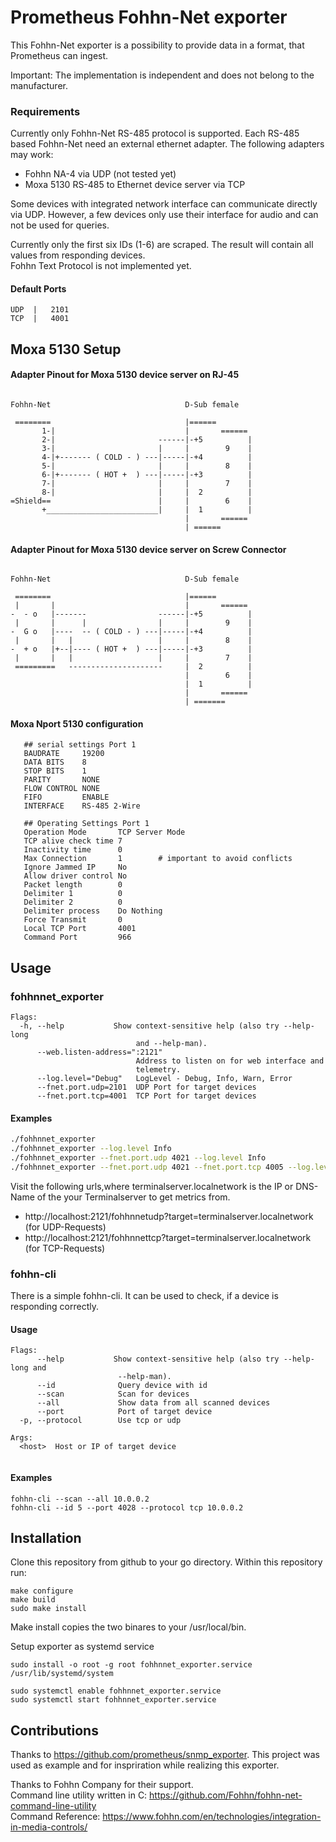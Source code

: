 # Prometheus Fohhn-Net exporter

This Fohhn-Net exporter is a possibility to provide data in a format, that Prometheus can ingest.  

Important: The implementation is independent and does not belong to the manufacturer.

### Requirements
Currently only Fohhn-Net RS-485 protocol is supported.
Each RS-485 based Fohhn-Net need an external ethernet adapter. The following adapters may work:

* Fohhn NA-4 via UDP (not tested yet)
* Moxa 5130 RS-485 to Ethernet device server via TCP

Some devices with integrated network interface can communicate directly via UDP. However, a few devices only use their interface for audio and can not be used for queries.

Currently only the first six IDs (1-6) are scraped. The result will contain all values from responding devices.   
Fohhn Text Protocol is not implemented yet.

#### Default Ports
```
UDP  |   2101
TCP  |   4001
```

## Moxa 5130 Setup

#### Adapter Pinout for Moxa 5130 device server on RJ-45

```

Fohhn-Net                              D-Sub female  

 ========                              |====== 
       1-|                             |       ======
       2-|                       ------|-+5          |
       3-|                       |     |        9    | 
       4-|+------- ( COLD - ) ---|-----|-+4          |
       5-|                       |     |        8    |
       6-|+------- ( HOT +  ) ---|-----|-+3          |
       7-|                       |     |        7    |
       8-|                       |     |  2          |
=Shield==                        |     |        6    |
       +_________________________|     |  1          |
                                       |       ====== 
                                       | ======
```

#### Adapter Pinout for Moxa 5130 device server on Screw Connector

```

Fohhn-Net                              D-Sub female  

 ========                              |====== 
 |       |                             |       ======
-  - o   |-------                ------|-+5          |
 |       |      |                |     |        9    | 
-  G o   |----  -- ( COLD - ) ---|-----|-+4          |
 |       |   |                   |     |        8    |
-  + o   |+--|---- ( HOT +  ) ---|-----|-+3          |
 |       |   |                   |     |        7    |
 =========   ---------------------     |  2          |
                                       |        6    |
                                       |  1          |
                                       |       ====== 
                                       | =======
```


#### Moxa Nport 5130 configuration
```
   ## serial settings Port 1
   BAUDRATE     19200
   DATA BITS    8
   STOP BITS    1
   PARITY       NONE
   FLOW CONTROL NONE
   FIFO         ENABLE
   INTERFACE    RS-485 2-Wire
   
   ## Operating Settings Port 1
   Operation Mode       TCP Server Mode
   TCP alive check time 7
   Inactivity time      0
   Max Connection       1        # important to avoid conflicts
   Ignore Jammed IP     No
   Allow driver control No
   Packet length        0
   Delimiter 1          0
   Delimiter 2          0
   Delimiter process    Do Nothing
   Force Transmit       0
   Local TCP Port       4001
   Command Port         966    
```


## Usage

### fohhnnet_exporter

```
Flags:                                                                       
  -h, --help           Show context-sensitive help (also try --help-long
                            and --help-man).                                 
      --web.listen-address=":2121"                                           
                            Address to listen on for web interface and       
                            telemetry.                                       
      --log.level="Debug"   LogLevel - Debug, Info, Warn, Error              
      --fnet.port.udp=2101  UDP Port for target devices                      
      --fnet.port.tcp=4001  TCP Port for target devices     
```

#### Examples
```sh
./fohhnnet_exporter
./fohhnnet_exporter --log.level Info
./fohhnnet_exporter --fnet.port.udp 4021 --log.level Info
./fohhnnet_exporter --fnet.port.udp 4021 --fnet.port.tcp 4005 --log.level Info
```
Visit the following urls,where terminalserver.localnetwork is the IP or DNS-Name of the your Terminalserver to get metrics from.

* http://localhost:2121/fohhnnetudp?target=terminalserver.localnetwork (for UDP-Requests)
* http://localhost:2121/fohhnnettcp?target=terminalserver.localnetwork (for TCP-Requests)



### fohhn-cli

There is a simple fohhn-cli. It can be used to check, if a device is responding correctly. 

#### Usage
```
Flags:                                                                       
      --help           Show context-sensitive help (also try --help-long and
                        --help-man).                                                                   
      --id              Query device with id                              
      --scan            Scan for devices                                     
      --all             Show data from all scanned devices                        
      --port            Port of target device                                
  -p, --protocol        Use tcp or udp                                       
                                                                             
Args:                                                                        
  <host>  Host or IP of target device                                        


``` 

#### Examples
```
fohhn-cli --scan --all 10.0.0.2
fohhn-cli --id 5 --port 4028 --protocol tcp 10.0.0.2
```

## Installation

Clone this repository from github to your go directory. Within this repository run:

```
make configure
make build
sudo make install
```

Make install copies the two binares to your /usr/local/bin.

Setup exporter as systemd service

```
sudo install -o root -g root fohhnnet_exporter.service /usr/lib/systemd/system

sudo systemctl enable fohhnnet_exporter.service
sudo systemctl start fohhnnet_exporter.service

```


## Contributions
Thanks to https://github.com/prometheus/snmp_exporter. This project was used as example and for inspriration while realizing this exporter.

Thanks to Fohhn Company for their support.  
Command line utility written in C: https://github.com/Fohhn/fohhn-net-command-line-utility  
Command Reference: https://www.fohhn.com/en/technologies/integration-in-media-controls/

